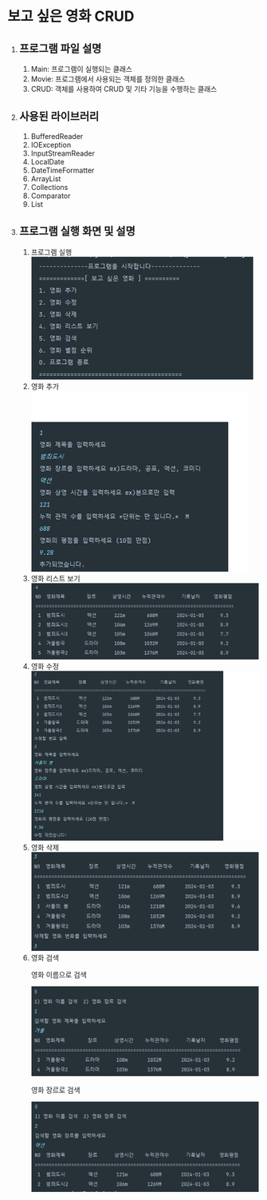 <h1>보고 싶은 영화 CRUD</h1>
<ol>
  <li><h2>프로그램 파일 설명</h2></li>
    <ol>
      <li>Main: 프로그램이 실행되는 클래스</li>
      <li>Movie: 프로그램에서 사용되는 객체를 정의한 클래스</li>
      <li>CRUD: 객체를 사용하여 CRUD 및 기타 기능을 수행하는 클래스</li>
    </ol>  
  <li><h2>사용된 라이브러리</h2>
   <ol>
      <li>BufferedReader</li>
      <li>IOException</li>
      <li>InputStreamReader</li>
      <li>LocalDate</li>
      <li>DateTimeFormatter</li>
      <li>ArrayList</li>
      <li>Collections</li>
      <li>Comparator</li>
      <li>List</li>
    </ol>  

  </li>
  <li><h2>프로그램 실행 화면 및 설명</h2></li>
     <ol>
       <li>프로그램 실행 </li>
          <img src="image/image_start.png"/>
       <li>영화 추가</li>
       <img src="image/image_create.png"/>
       <li>영화 리스트 보기</li>
       <img src="image/image_read.png"/>
       <li>영화 수정</li>
        <img src="image/image_update.png"/>
        <li>영화 삭제</li>
        <img src="image/image_delete.png"/>
       <li>영화 검색
        <p>영화 이름으로 검색</p>
       <img src="image/image_search_1.png"/>
       <p>영화 장르로 검색</p>
       <img src="image/image_search_2.png"/>
         </li>
     </ol>  
</ol>

